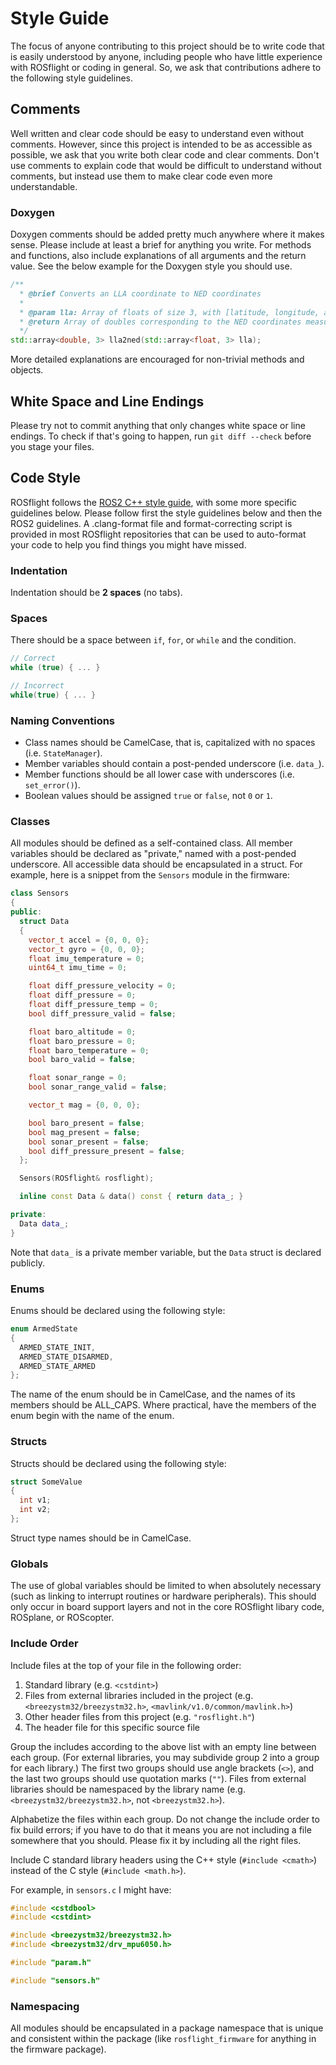 # Style Guide

The focus of anyone contributing to this project should be to write code that is easily understood by anyone, including people who have little experience with ROSflight or coding in general.
So, we ask that contributions adhere to the following style guidelines.

## Comments

Well written and clear code should be easy to understand even without comments.
However, since this project is intended to be as accessible as possible, we ask that you write both clear code and clear comments.
Don't use comments to explain code that would be difficult to understand without comments, but instead use them to make clear code even more understandable.

### Doxygen

Doxygen comments should be added pretty much anywhere where it makes sense.
Please include at least a brief for anything you write.
For methods and functions, also include explanations of all arguments and the return value.
See the below example for the Doxygen style you should use.
```C++
/**
  * @brief Converts an LLA coordinate to NED coordinates
  * 
  * @param lla: Array of floats of size 3, with [latitude, longitude, altitude]
  * @return Array of doubles corresponding to the NED coordinates measured from the origin
  */
std::array<double, 3> lla2ned(std::array<float, 3> lla);
```

More detailed explanations are encouraged for non-trivial methods and objects.

## White Space and Line Endings

Please try not to commit anything that only changes white space or line endings.
To check if that's going to happen, run `git diff --check` before you stage your files.

## Code Style

ROSflight follows the [ROS2 C++ style guide](https://docs.ros.org/en/humble/The-ROS2-Project/Contributing/Code-Style-Language-Versions.html), with some more specific guidelines below.
Please follow first the style guidelines below and then the ROS2 guidelines.
A .clang-format file and format-correcting script is provided in most ROSflight repositories that can be used to auto-format your code to help you find things you might have missed.

### Indentation

Indentation should be **2 spaces** (no tabs).

### Spaces

There should be a space between `if`, `for`, or `while` and the condition.
```C++
// Correct
while (true) { ... }

// Incorrect
while(true) { ... }
```

### Naming Conventions

* Class names should be CamelCase, that is, capitalized with no spaces (i.e. `StateManager`).
* Member variables should contain a post-pended underscore (i.e. `data_`).
* Member functions should be all lower case with underscores (i.e. `set_error()`).
* Boolean values should be assigned `true` or `false`, not `0` or `1`.

### Classes

All modules should be defined as a self-contained class.
All member variables should be declared as "private," named with a post-pended underscore.
All accessible data should be encapsulated in a struct.
For example, here is a snippet from the `Sensors` module in the firmware:

``` C++
class Sensors
{
public:
  struct Data
  {
    vector_t accel = {0, 0, 0};
    vector_t gyro = {0, 0, 0};
    float imu_temperature = 0;
    uint64_t imu_time = 0;

    float diff_pressure_velocity = 0;
    float diff_pressure = 0;
    float diff_pressure_temp = 0;
    bool diff_pressure_valid = false;

    float baro_altitude = 0;
    float baro_pressure = 0;
    float baro_temperature = 0;
    bool baro_valid = false;

    float sonar_range = 0;
    bool sonar_range_valid = false;

    vector_t mag = {0, 0, 0};

    bool baro_present = false;
    bool mag_present = false;
    bool sonar_present = false;
    bool diff_pressure_present = false;
  };

  Sensors(ROSflight& rosflight);

  inline const Data & data() const { return data_; }

private:
  Data data_;
}
```

Note that `data_` is a private member variable, but the `Data` struct is declared publicly.

### Enums

Enums should be declared using the following style:
``` C++
enum ArmedState
{
  ARMED_STATE_INIT,
  ARMED_STATE_DISARMED,
  ARMED_STATE_ARMED
};
```

The name of the enum should be in CamelCase, and the names of its members should be ALL_CAPS. Where practical, have the members of the enum begin with the name of the enum.

### Structs

Structs should be declared using the following style:
``` C++
struct SomeValue
{
  int v1;
  int v2;
};
```
Struct type names should be in CamelCase.

### Globals

The use of global variables should be limited to when absolutely necessary (such as linking to interrupt routines or hardware peripherals).
This should only occur in board support layers and not in the core ROSflight libary code, ROSplane, or ROScopter.

### Include Order

Include files at the top of your file in the following order:

1. Standard library (e.g. `<cstdint>`)
2. Files from external libraries included in the project (e.g. `<breezystm32/breezystm32.h>`, `<mavlink/v1.0/common/mavlink.h>`)
3. Other header files from this project (e.g. `"rosflight.h"`)
4. The header file for this specific source file

Group the includes according to the above list with an empty line between each group.
(For external libraries, you may subdivide group 2 into a group for each library.)
The first two groups should use angle brackets (`<>`), and the last two groups should use quotation marks (`""`).
Files from external libraries should be namespaced by the library name (e.g. `<breezystm32/breezystm32.h>`, not `<breezystm32.h>`).

Alphabetize the files within each group.
Do not change the include order to fix build errors; if you have to do that it means you are not including a file somewhere that you should.
Please fix it by including all the right files.

Include C standard library headers using the C++ style (`#include <cmath>`) instead of the C style (`#include <math.h>`).

For example, in `sensors.c` I might have:
``` C++
#include <cstdbool>
#include <cstdint>

#include <breezystm32/breezystm32.h>
#include <breezystm32/drv_mpu6050.h>

#include "param.h"

#include "sensors.h"
```

### Namespacing

All modules should be encapsulated in a package namespace that is unique and consistent within the package (like `rosflight_firmware` for anything in the firmware package).
